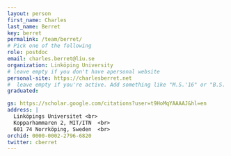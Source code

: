 ```yaml
---
layout: person
first_name: Charles
last_name: Berret
key: berret
permalink: /team/berret/
# Pick one of the following
role: postdoc
email: charles.berret@liu.se
organization: Linköping University
# leave empty if you don't have apersonal website
personal-site: https://charlesberret.net
#  leave empty if you're active. Add something like "M.S.'16" or "B.S.'17" if you got a degree while with the Vis Collective. Add "N" if you left before you got a degree.
graduated:

gs: https://scholar.google.com/citations?user=t9HoMqYAAAAJ&hl=en
address: |
  Linköpings Universitet <br>
  Kopparhammaren 2, MIT/ITN  <br>
  601 74 Norrköping, Sweden  <br>
orchid: 0000-0002-2796-6820
twitter: cberret
---
```

